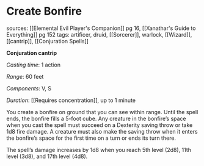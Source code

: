 # Create Bonfire
sources: [[Elemental Evil Player's Companion]] pg 16, [[Xanathar's Guide to Everything]] pg 152
tags: artificer, druid, [[Sorcerer]], warlock, [[Wizard]], [[cantrip]], [[Conjuration Spells]]

**Conjuration cantrip**

*Casting time*: 1 action

*Range*: 60 feet

*Components*: V, S

*Duration*: [[Requires concentration]], up to 1 minute

You create a bonfire on ground that you can see within range. Until the spell ends, the bonfire fills a 5-foot cube. Any creature in the bonfire’s space when you cast the spell must succeed on a Dexterity saving throw or take 1d8 fire damage. A creature must also make the saving throw when it enters the bonfire’s space for the first time on a turn or ends its turn there.

The spell’s damage increases by 1d8 when you reach 5th level (2d8), 11th level (3d8), and 17th level (4d8).
